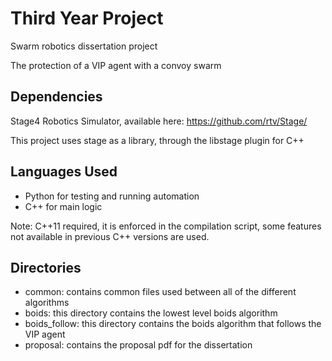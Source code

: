 # Third Year Project

Swarm robotics dissertation project

The protection of a VIP agent with a convoy swarm

## Dependencies

Stage4 Robotics Simulator, available here: https://github.com/rtv/Stage/

This project uses stage as a library, through the libstage plugin for C++

## Languages Used

- Python for testing and running automation
- C++ for main logic

Note: C++11 required, it is enforced in the compilation script, some features not available in previous C++ versions are used.

## Directories

- common: contains common files used between all of the different algorithms
- boids: this directory contains the lowest level boids algorithm
- boids_follow: this directory contains the boids algorithm that follows the VIP agent
- proposal: contains the proposal pdf for the dissertation
